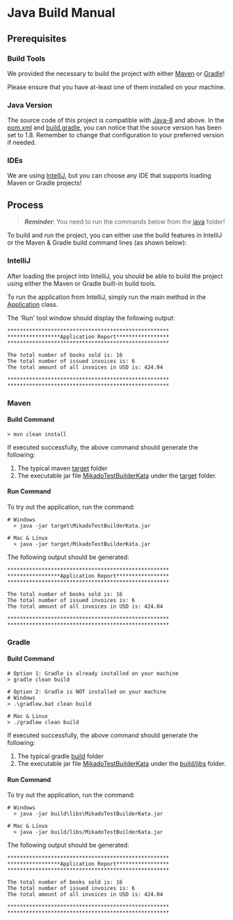 # Java Build Manual

## Prerequisites

### Build Tools 
We provided the necessary to build the project with either [Maven](https://maven.apache.org/) 
or [Gradle](https://gradle.org/)!

Please ensure that you have at-least one of them installed on your machine.  

### Java Version 
The source code of this project is compatible with [Java-8](https://www.oracle.com/java/technologies/java8.html) and above. 
In the [pom.xml](pom.xml) and [build.gradle](build.gradle), you can notice that the source version 
has been set to 1.8. Remember to change that configuration to your preferred version if needed. 

### IDEs
We are using [IntelliJ](https://www.jetbrains.com/idea/), but you can choose any IDE that
supports loading Maven or Gradle projects!
 
## Process 

> ***Reminder***:  You need to run the commands below from the [java](.) folder!

To build and run the project, you can either use the build features in IntelliJ
or the Maven & Gradle build command lines (as shown below):

### IntelliJ 

After loading the project into IntelliJ, you should be able to build the project
using either the Maven or Gradle built-in build tools. 

To run the application from IntelliJ, simply run the main method in the 
[Application](src/main/java/com/murex/Application.java) class.

The 'Run' tool window should display the following output:
```shell
****************************************************
*****************Application Report*****************
****************************************************

The total number of books sold is: 16
The total number of issued invoices is: 6
The total amount of all invoices in USD is: 424.04

****************************************************
****************************************************
```

### Maven
#### Build Command 
```shell
> mvn clean install 
```

If executed successfully, the above command should generate the following: 
1. The typical maven [target](target) folder
1. The executable jar file [MikadoTestBuilderKata](target/MikadoTestBuilderKata.jar) 
   under the [target](target) folder.
   
#### Run Command
To try out the application, run the command: 
```shell
# Windows
  > java -jar target\MikadoTestBuilderKata.jar

# Mac & Linux
  > java -jar target/MikadoTestBuilderKata.jar
```

The following output should be generated: 
```shell
****************************************************
*****************Application Report*****************
****************************************************

The total number of books sold is: 16
The total number of issued invoices is: 6
The total amount of all invoices in USD is: 424.04

****************************************************
****************************************************
```

### Gradle
#### Build Command
```shell
# Option 1: Gradle is already installed on your machine 
> gradle clean build 

# Option 2: Gradle is NOT installed on your machine
# Windows  
> .\gradlew.bat clean build

# Mac & Linux
> ./gradlew clean build
```

If executed successfully, the above command should generate the following:
1. The typical gradle [build](build) folder
1. The executable jar file [MikadoTestBuilderKata](build/libs/MikadoTestBuilderKata.jar)
   under the [build/libs](build/libs) folder.

#### Run Command
To try out the application, run the command:

```shell
# Windows 
  > java -jar build\libs\MikadoTestBuilderKata.jar

# Mac & Linux 
  > java -jar build/libs/MikadoTestBuilderKata.jar
```

The following output should be generated:
```shell
****************************************************
*****************Application Report*****************
****************************************************

The total number of books sold is: 16
The total number of issued invoices is: 6
The total amount of all invoices in USD is: 424.04

****************************************************
****************************************************
```